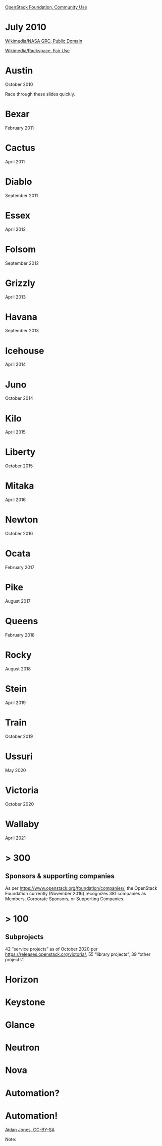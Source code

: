 <!-- .slide: data-background="images/openstack-logo.svg" data-background-size="contain" -->

[OpenStack Foundation, Community Use](http://www.openstack.org/brand/openstack-logo/) <!-- .element: class="caption" -->


# July 2010


<!-- .slide: 
data-background="http://upload.wikimedia.org/wikipedia/commons/e/e5/NASA_logo.svg"
data-background-size="contain" -->
   
[Wikimedia/NASA GRC, Public Domain](https://commons.wikimedia.org/wiki/File:NASA_logo.svg) <!-- .element: class="caption" -->


<!-- .slide: data-background="https://upload.wikimedia.org/wikipedia/commons/9/9d/Rackspace_Technology.svg" data-background-size="contain" -->

[Wikimedia/Rackspace, Fair Use](https://en.wikipedia.org/wiki/File:Rackspace_logo.svg) <!-- .element: class="caption" -->


<!-- .slide: data-autoslide="750" -->
# Austin
October 2010

<!-- Note -->
Race through these slides quickly.


<!-- .slide: data-autoslide="750" -->
# Bexar
February 2011


<!-- .slide: data-autoslide="750" -->
# Cactus
April 2011


<!-- .slide: data-autoslide="750" -->
# Diablo
September 2011


<!-- .slide: data-autoslide="750" -->
# Essex
April 2012


<!-- .slide: data-autoslide="750" -->
# Folsom
September 2012


<!-- .slide: data-autoslide="750" -->
# Grizzly
April 2013


<!-- .slide: data-autoslide="750" -->
# Havana
September 2013


<!-- .slide: data-autoslide="750" -->
# Icehouse
April 2014


<!-- .slide: data-autoslide="750" -->
# Juno
October 2014


<!-- .slide: data-autoslide="750" -->
# Kilo
April 2015


<!-- .slide: data-autoslide="750" -->
# Liberty
October 2015


<!-- .slide: data-autoslide="750" -->
# Mitaka
April 2016


<!-- .slide: data-autoslide="750" -->
# Newton
October 2016


<!-- .slide: data-autoslide="750" -->
# Ocata
February 2017


<!-- .slide: data-autoslide="750" -->
# Pike
August 2017


<!-- .slide: data-autoslide="750" -->
# Queens
February 2018


<!-- .slide: data-autoslide="750" -->
# Rocky
August 2018


<!-- .slide: data-autoslide="750" -->
# Stein
April 2019


<!-- .slide: data-autoslide="750" -->
# Train
October 2019


<!-- .slide: data-autoslide="750" -->
# Ussuri
May 2020


<!-- .slide: data-autoslide="750" -->
# Victoria
October 2020


# Wallaby
April 2021


# > 300
## Sponsors & supporting companies

<!-- Note -->
As per <https://www.openstack.org/foundation/companies/>, the
OpenStack Foundation currently (November 2016) recognizes 381
companies as Members, Corporate Sponsors, or Supporting Companies.


# > 100
## Subprojects

<!-- Note -->
42 “service projects” as of October 2020 per
https://releases.openstack.org/victoria/, 55 “library projects”, 39
“other projects”.


<!-- .slide: data-background="images/button.png" data-background-size="cover" -->
# Horizon


<!-- .slide: data-background="images/fingerprint.png" data-background-size="contain" -->
# Keystone


<!-- .slide: data-background="images/soda-machine.png" data-background-size="contain" -->
# Glance


<!-- .slide: data-background="images/switch.png" data-background-size="contain" -->
# Neutron


<!-- .slide: data-background="images/brain.svg" data-background-size="contain" -->
# Nova


# Automation?


<!-- .slide: data-background="images/flow-1.svg" data-background-size="contain" -->


<!-- .slide: data-background="images/flow-2.svg" data-background-size="contain" -->


<!-- .slide: data-background="images/flow-3.svg" data-background-size="contain" -->


<!-- .slide: data-background="images/flow-4.svg" data-background-size="contain" -->


<!-- .slide: data-background="images/flow-5.svg" data-background-size="contain" -->


<!-- .slide: data-background="images/flow-6.svg" data-background-size="contain" -->


<!-- .slide: data-background="images/flow-7.svg" data-background-size="contain" -->


<!-- .slide: data-background="images/flow-8.svg" data-background-size="contain" -->


<!-- .slide: data-background="images/flow-9.svg" data-background-size="contain" -->


<!-- .slide: data-background="https://farm4.staticflickr.com/3113/3117146807_2a56fa5543_o_d.jpg" data-background-size="cover" -->
# Automation!

[Aidan Jones, CC-BY-SA](https://flic.kr/p/5Ksc9t) <!-- .element: class="caption" -->

Note:
